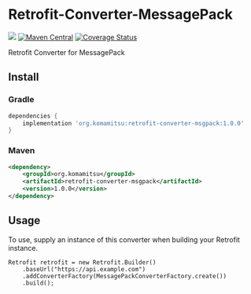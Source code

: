 # Retrofit-Converter-MessagePack
[<img src="https://travis-ci.org/komamitsu/retrofit-converter-msgpack.svg?branch=master"/>](https://travis-ci.org/komamitsu/retrofit-converter-msgpack)
[![Maven Central](https://maven-badges.herokuapp.com/maven-central/org.komamitsu/retrofit-converter-msgpack/badge.svg)](https://maven-badges.herokuapp.com/maven-central/org.komamitsu/retrofit-converter-msgpack)
[![Coverage Status](https://coveralls.io/repos/komamitsu/retrofit-converter-msgpack/badge.svg?branch=master&service=github)](https://coveralls.io/github/komamitsu/retrofit-converter-msgpack?branch=master)

Retrofit Converter for MessagePack

## Install

### Gradle

```groovy
dependencies {
    implementation 'org.komamitsu:retrofit-converter-msgpack:1.0.0'
}
```

### Maven

```xml
<dependency>
    <groupId>org.komamitsu</groupId>
    <artifactId>retrofit-converter-msgpack</artifactId>
    <version>1.0.0</version>
</dependency>
```

## Usage

To use, supply an instance of this converter when building your Retrofit instance.
```
Retrofit retrofit = new Retrofit.Builder()
    .baseUrl("https://api.example.com")
    .addConverterFactory(MessagePackConverterFactory.create())
    .build();
```

